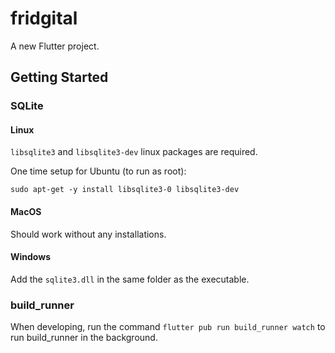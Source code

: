 # fridgital

A new Flutter project.

## Getting Started

### SQLite

#### Linux

`libsqlite3` and `libsqlite3-dev` linux packages are required.

One time setup for Ubuntu (to run as root):

`sudo apt-get -y install libsqlite3-0 libsqlite3-dev`


#### MacOS

Should work without any installations.

#### Windows

Add the `sqlite3.dll` in the same folder as the executable.

### build_runner

When developing, run the command `flutter pub run build_runner watch` to run build_runner in the background.
